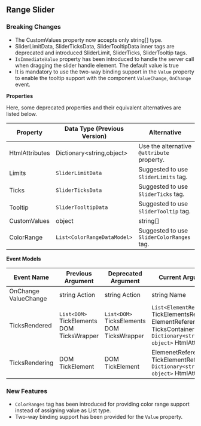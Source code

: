 ##  Range Slider

###    Breaking Changes

- The CustomValues property now accepts only string[] type.
- SliderLimitData, SliderTicksData, SliderTooltipData inner tags are deprecated and introduced SliderLimit, SliderTicks, SliderTooltip tags.
- `IsImmediateValue` property has been introduced to handle the server call when dragging the slider handle element. The default value is true
- It is mandatory to use the two-way binding support in the `Value` property to enable the tooltip support with the component `ValueChange`, `OnChange` event.

**Properties**

Here, some deprecated properties and their equivalent alternatives are listed below.

**Property** | **Data Type (Previous Version)** | **Alternative**
----|-----|-----|
HtmlAttributes | Dictionary<string,object> | Use the alternative `@attribute` property.
Limits |  `SliderLimitData` | Suggested to use `SliderLimits` tag.
Ticks | `SliderTicksData` | Suggested to use `SliderTicks` tag.
Tooltip | `SliderTooltipData` | Suggested to use `SliderTooltip` tag.
CustomValues | object | string[] 
ColorRange| `List<ColorRangeDataModel>` | Suggested to use `SliderColorRanges` tag.

**Event Models**

**Event  Name** | **Previous Argument** | **Deprecated Argument** | **Current Argument**
-----|-----|-----|-----
OnChange <br> ValueChange  | string Action   |  string Action   | string Name
TicksRendered | `List<DOM>` TickElements  <br> DOM   TicksWrapper | `List<DOM>` TicksElements <br> DOM TicksWrapper | `List<ElementReference>` TickElementsRef <br> ElementReference TicksContainerRef <br> `Dictionary<string, object>` HtmlAttributes 
TicksRendering | DOM TickElement | DOM TickElement |  ElemenetReference TickElementRef <br> `Dictionary<string, object>` HtmlAttributes

###    New Features

- `ColorRanges` tag has been introduced for providing color range support instead of assigning value as List type.
- Two-way binding support has been provided for the `Value` property.
